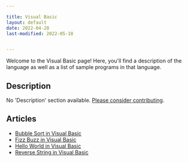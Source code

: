 ```yaml
---

title: Visual Basic
layout: default
date: 2022-04-28
last-modified: 2022-05-18


---
```


Welcome to the Visual Basic page! Here, you'll find a description of the language as well as a list of sample programs in that language.

## Description

No 'Description' section available. [Please consider contributing](https://github.com/TheRenegadeCoder/sample-programs-website).

## Articles

- [Bubble Sort in Visual Basic](https://sampleprograms.io/projects/bubble-sort/visual-basic)
- [Fizz Buzz in Visual Basic](https://sampleprograms.io/projects/fizz-buzz/visual-basic)
- [Hello World in Visual Basic](https://sampleprograms.io/projects/hello-world/visual-basic)
- [Reverse String in Visual Basic](https://sampleprograms.io/projects/reverse-string/visual-basic)